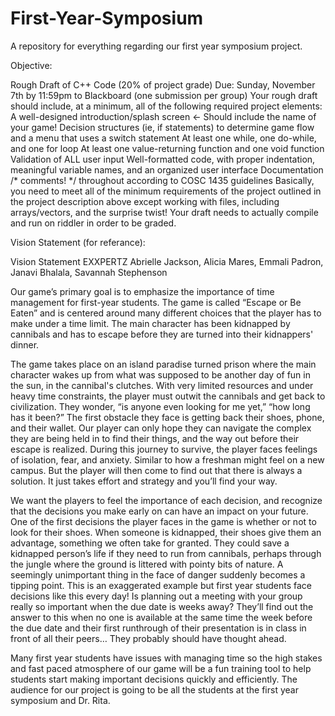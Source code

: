 # First-Year-Symposium
A repository for everything regarding our first year symposium project.


Objective:

Rough Draft of C++ Code (20% of project grade)
Due: Sunday, November 7th by 11:59pm to Blackboard (one submission per group)
Your rough draft should include, at a minimum, all of the following required project elements:
  A well-designed introduction/splash screen ← Should include the name of your game!
  Decision structures (ie, if statements) to determine game flow and a menu that uses a switch statement
  At least one while, one do-while, and one for loop
  At least one value-returning function and one void function
  Validation of ALL user input
  Well-formatted code, with proper indentation, meaningful variable names, and an organized user interface
  Documentation /* comments! */ throughout according to COSC 1435 guidelines
  Basically, you need to meet all of the minimum requirements of the project outlined in the project description above except working with files, 
  including arrays/vectors, and the surprise twist! Your draft needs to actually compile and run on riddler in order to be graded.



Vision Statement (for referance): 

Vision Statement
EXXPERTZ 
Abrielle Jackson, Alicia Mares, Emmali Padron, Janavi Bhalala, Savannah Stephenson

Our game’s primary goal is to emphasize the importance of time management for first-year students. 
The game is called “Escape or Be Eaten” and is centered around many different choices that the player has to make under a time limit. 
The main character has been kidnapped by cannibals and has to escape before they are turned into their kidnappers' dinner. 

The game takes place on an island paradise turned prison where the main character wakes up from what was supposed to be another day of fun in the sun, 
in the cannibal's clutches. 
With very limited resources and under heavy time constraints, the player must outwit the cannibals and get back to civilization.
They wonder, “is anyone even looking for me  yet,” “how long has it been?” 
The first obstacle they face is getting back their shoes, phone, and their wallet. 
Our player can only hope they can navigate the complex they are being held in to find their things, and the way out before their escape is realized. 
During this journey to survive, the player faces feelings of isolation, fear, and anxiety. Similar to how a freshman might feel on a new campus.
But the player will then come to find out that there is always a solution. It just takes effort and strategy and you’ll find your way. 

We want the players to feel the importance of each decision, and recognize that the decisions you make early on can have an impact on your future. 
One of the first decisions the player faces in the game is whether or not to look for their shoes. 
When someone is kidnapped, their shoes give them an advantage, something we often take for granted.
They could save a kidnapped person’s life if they need to run from cannibals, perhaps through the jungle where the ground is littered with pointy bits of nature. 
A seemingly unimportant thing in the face of danger suddenly becomes a tipping point. 
This is an exaggerated example but first year students face decisions like this every day! 
Is planning out a meeting with your group really so important when the due date is weeks away? 
They’ll find out the answer to this when no one is available at the same time the week before the due date and their first runthrough of their presentation is 
in class in front of all their peers… 
They probably should have thought ahead.

Many first year students have issues with managing time so the high stakes and fast paced atmosphere of our game will be a fun training tool to help students 
start making important decisions quickly and efficiently. 
The audience for our project is going to be all the students at the first year symposium and Dr. Rita. 

